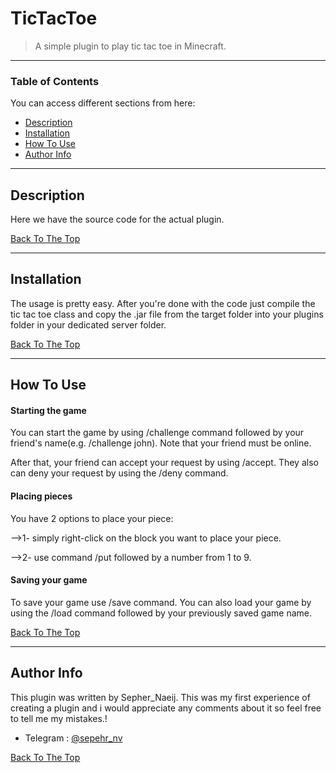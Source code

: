 # TicTacToe

> A simple plugin to play tic tac toe in Minecraft.
--------------------------------------------

### Table of Contents
You can access different sections from here:

- [Description](#description)
- [Installation](#installation)
- [How To Use](#how-to-use)
- [Author Info](#author-info)

-------------------------------------------

## Description

Here we have the source code for the actual plugin.

[Back To The Top](#read-me-template)

-------------------------------------------

## Installation

The usage is pretty easy. After you're done with the code just compile the tic tac toe class and copy the .jar file from the target folder into your plugins folder in your dedicated server folder.

[Back To The Top](#read-me-template)

-------------------------------------------

## How To Use

#### Starting the game

You can start the game by using /challenge command followed by your friend's name(e.g. /challenge john).
Note that your friend must be online.

After that, your friend can accept your request by using /accept. They also can deny your request by using the /deny command.

#### Placing pieces 

You have 2 options to place your piece:

-->1- simply right-click on the block you want to place your piece.

-->2- use command /put followed by a number from 1 to 9.

#### Saving your game 

To save your game use /save command.
You can also load your game by using the /load command followed by your previously saved game name.


[Back To The Top](#read-me-template)

-------------------------------------------------

## Author Info

This plugin was written by Sepher_Naeij.
This was my first experience of creating a plugin and i would appreciate any comments about it so feel free to tell me my mistakes.!

- Telegram : [@sepehr_nv](https://t.me/sepehr_nv)

[Back To The Top](#read-me-template)
